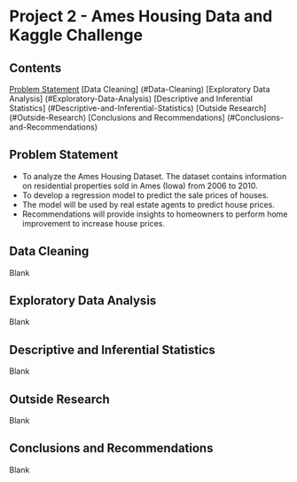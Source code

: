 # Project 2 - Ames Housing Data and Kaggle Challenge

## Contents

[Problem Statement](#Problem-Statement)
[Data Cleaning] (#Data-Cleaning)
[Exploratory Data Analysis] (#Exploratory-Data-Analysis)
[Descriptive and Inferential Statistics] (#Descriptive-and-Inferential-Statistics)
[Outside Research] (#Outside-Research)
[Conclusions and Recommendations] (#Conclusions-and-Recommendations)

## Problem Statement

- To analyze the Ames Housing Dataset. The dataset contains information on residential properties sold in Ames (Iowa) from 2006 to 2010.
- To develop a regression model to predict the sale prices of houses.
- The model will be used by real estate agents to predict house prices.
- Recommendations will provide insights to homeowners to perform home improvement to increase house prices.

## Data Cleaning

Blank

## Exploratory Data Analysis

Blank

## Descriptive and Inferential Statistics

Blank

## Outside Research

Blank

## Conclusions and Recommendations

Blank




